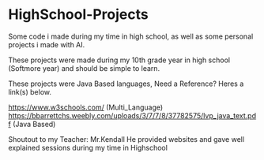 # HighSchool-Projects
Some code i made during my time in high school, as well as some personal projects i made with AI.

These projects were made during my 10th grade year in high school (Softmore year) and should be simple to learn.

These projects were Java Based languages, Need a Reference? Heres a link(s) below.

https://www.w3schools.com/ (Multi_Language)
https://bbarrettchs.weebly.com/uploads/3/7/7/8/37782575/lvp_java_text.pdf (Java Based)

Shoutout to my Teacher: Mr.Kendall
He provided websites and gave well explained sessions during my time in Highschool
